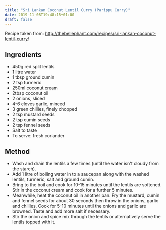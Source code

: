 ```yaml
---
title: "Sri Lankan Coconut Lentil Curry (Parippu Curry)"
date: 2019-11-08T19:48:15+01:00
draft: false
---
```


Recipe taken from: http://thebellephant.com/recipes/sri-lankan-coconut-lentil-curry/




## Ingredients 

* 450g red split lentils
* 1 litre water
* 1 tbsp ground cumin
* 2 tsp turmeric
* 250ml coconut cream
* 2tbsp coconut oil
* 2 onions, sliced
* 4-6 cloves garlic, minced
* 3 green chillies, finely chopped
* 2 tsp mustard seeds
* 2 tsp cumin seeds
* 2 tsp fennel seeds
* Salt to taste
* To serve: fresh coriander

## Method 

* Wash and drain the lentils a few times (until the water isn't cloudy from the starch).
* Add 1 litre of boiling water in to a saucepan along with the washed lentils, turmeric, salt and ground cumin.
* Bring to the boil and cook for 10-15 minutes until the lentils are softened. Stir in the coconut cream and cook for a further 5 minutes.
* Meanwhile, heat the coconut oil in another pan. Fry the mustard, cumin and fennel seeds for about 30 seconds then throw in the onions, garlic and chillies. Cook for 5-10 minutes until the onions and garlic are browned. Taste and add more salt if necessary.
* Stir the onion and spice mix through the lentils or alternatively serve the lentils topped with it.